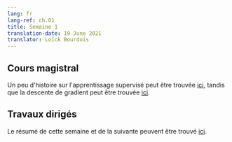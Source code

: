 ```yaml
---
lang: fr
lang-ref: ch.01
title: Semaine 1
translation-date: 19 June 2021
translator: Loïck Bourdois
---
```


<!--
## Lecture

Some history can be found [here](https://atcold.github.io/NYU-DLSP20/en/week01/01-1/), while gradient descent can be found [here](https://atcold.github.io/NYU-DLSP20/en/week02/02-1/).
-->
## Cours magistral
Un peu d'histoire sur l'apprentissage supervisé peut être trouvée [ici](https://atcold.github.io/NYU-DLSP20/fr/week01/01-1/), tandis que la descente de gradient peut être trouvée [ici](https://atcold.github.io/NYU-DLSP20/fr/week02/02-1/).

<!--
## Practicum

This plus the next practicum's summary can be found [here](https://atcold.github.io/NYU-DLSP20/en/week01/01-3/).
-->
## Travaux dirigés
Le résumé de cette semaine et de la suivante peuvent être trouvé [ici](https://atcold.github.io/NYU-DLSP20/fr/week01/01-3/).
